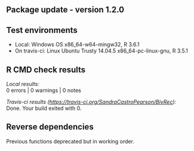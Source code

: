 ## Package update - version 1.2.0

## Test environments
* Local: Windows OS  x86_64-w64-mingw32, R 3.6.1
* On travis-ci: Linux Ubuntu Trusty 14.04.5 x86_64-pc-linux-gnu, R 3.5.1

## R CMD check results

*Local results:*   
0 errors | 0 warnings | 0 notes  

*Travis-ci results (https://travis-ci.org/SandraCastroPearson/BivRec):*   
Done. Your build exited with 0.


## Reverse dependencies
Previous functions deprecated but in working order.
